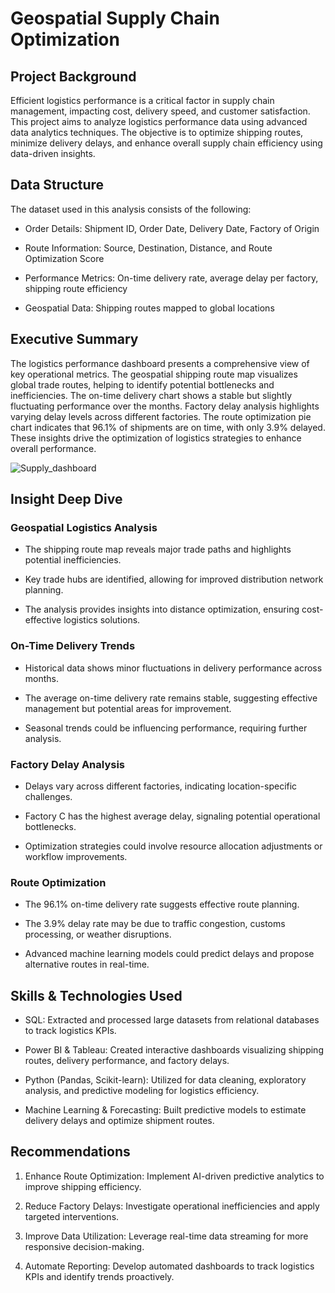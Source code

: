 # Geospatial Supply Chain Optimization

## Project Background

Efficient logistics performance is a critical factor in supply chain management, impacting cost, delivery speed, and customer satisfaction. This project aims to analyze logistics performance data using advanced data analytics techniques. The objective is to optimize shipping routes, minimize delivery delays, and enhance overall supply chain efficiency using data-driven insights.


## Data Structure

The dataset used in this analysis consists of the following:

* Order Details: Shipment ID, Order Date, Delivery Date, Factory of Origin

* Route Information: Source, Destination, Distance, and Route Optimization Score

* Performance Metrics: On-time delivery rate, average delay per factory, shipping route efficiency

* Geospatial Data: Shipping routes mapped to global locations
  

## Executive Summary

The logistics performance dashboard presents a comprehensive view of key operational metrics. The geospatial shipping route map visualizes global trade routes, helping to identify potential bottlenecks and inefficiencies. The on-time delivery chart shows a stable but slightly fluctuating performance over the months. Factory delay analysis highlights varying delay levels across different factories. The route optimization pie chart indicates that 96.1% of shipments are on time, with only 3.9% delayed. These insights drive the optimization of logistics strategies to enhance overall performance.

![Supply_dashboard](https://github.com/user-attachments/assets/1d6be168-0174-4dcb-8f42-f644cb5921b3)



## Insight Deep Dive

### Geospatial Logistics Analysis

* The shipping route map reveals major trade paths and highlights potential inefficiencies.

* Key trade hubs are identified, allowing for improved distribution network planning.

* The analysis provides insights into distance optimization, ensuring cost-effective logistics solutions.

### On-Time Delivery Trends

* Historical data shows minor fluctuations in delivery performance across months.

* The average on-time delivery rate remains stable, suggesting effective management but potential areas for improvement.

* Seasonal trends could be influencing performance, requiring further analysis.

### Factory Delay Analysis

* Delays vary across different factories, indicating location-specific challenges.

* Factory C has the highest average delay, signaling potential operational bottlenecks.

* Optimization strategies could involve resource allocation adjustments or workflow improvements.

### Route Optimization

* The 96.1% on-time delivery rate suggests effective route planning.

* The 3.9% delay rate may be due to traffic congestion, customs processing, or weather disruptions.

* Advanced machine learning models could predict delays and propose alternative routes in real-time.

## Skills & Technologies Used

* SQL: Extracted and processed large datasets from relational databases to track logistics KPIs.

* Power BI & Tableau: Created interactive dashboards visualizing shipping routes, delivery performance, and factory delays.

* Python (Pandas, Scikit-learn): Utilized for data cleaning, exploratory analysis, and predictive modeling for logistics efficiency.

* Machine Learning & Forecasting: Built predictive models to estimate delivery delays and optimize shipment routes.


## Recommendations

1. Enhance Route Optimization: Implement AI-driven predictive analytics to improve shipping efficiency.

2. Reduce Factory Delays: Investigate operational inefficiencies and apply targeted interventions.

3. Improve Data Utilization: Leverage real-time data streaming for more responsive decision-making.

4. Automate Reporting: Develop automated dashboards to track logistics KPIs and identify trends proactively.

